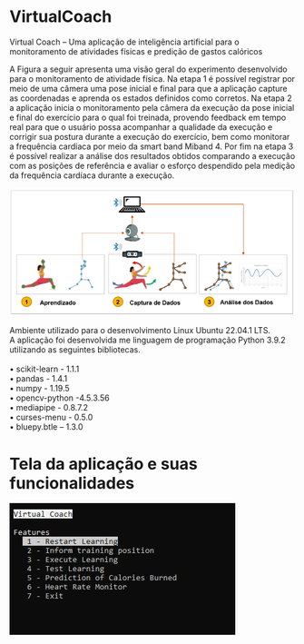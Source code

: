 # VirtualCoach

Virtual Coach – Uma aplicação de inteligência artificial para o monitoramento de atividades físicas e predição de gastos calóricos

A Figura a seguir apresenta uma visão geral do experimento desenvolvido para o monitoramento de atividade física. Na etapa 1 é possível registrar por meio de uma câmera uma pose inicial e final para que a aplicação capture as coordenadas e aprenda os estados definidos como corretos. Na etapa 2 a aplicação inicia o monitoramento pela câmera da execução da pose inicial e final do exercício para o qual foi treinada, provendo feedback em tempo real para que o usuário possa acompanhar a qualidade da execução e corrigir sua postura durante a execução do exercício, bem como monitorar a frequência cardíaca por meio da smart band Miband 4. Por fim na etapa 3 é possível realizar a análise dos resultados obtidos comparando a execução com as posições de referência e avaliar o esforço despendido pela medição da frequência cardíaca durante a execução.

<img src="https://github.com/trgrocha/VirtualCoach/blob/main/imagens/overview.png"/>

Ambiente utilizado para o desenvolvimento Linux Ubuntu 22.04.1 LTS.<br>
A aplicação foi desenvolvida me linguagem de programação Python 3.9.2 utilizando as seguintes bibliotecas. <br>
<br>
• scikit-learn - 1.1.1<br>
• pandas - 1.4.1<br>
• numpy - 1.19.5<br>
• opencv-python -4.5.3.56<br>
• mediapipe - 0.8.7.2<br>
• curses-menu - 0.5.0<br>
• bluepy.btle – 1.3.0<br>

<h1>Tela da aplicação e suas funcionalidades</h1>

<img src="https://github.com/trgrocha/VirtualCoach/blob/main/imagens/menu.png"/>



